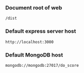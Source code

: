 
### Document root of web
```
/dist
```

### Default express server host
```
http://localhost:3000
```

### Default MongoDB host
```
mongodb://mongodb:27017/do_score
```
